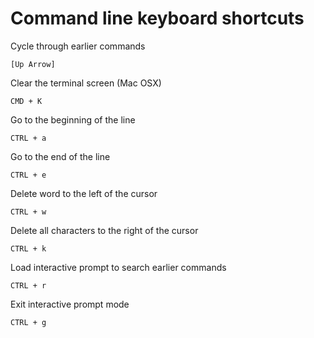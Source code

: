 
# Command line keyboard shortcuts

Cycle through earlier commands

	[Up Arrow]

Clear the terminal screen (Mac OSX)

	CMD + K

Go to the beginning of the line

	CTRL + a

Go to the end of the line

	CTRL + e

Delete word to the left of the cursor

	CTRL + w

Delete all characters to the right of the cursor

	CTRL + k

Load interactive prompt to search earlier commands

	CTRL + r

Exit interactive prompt mode

	CTRL + g
